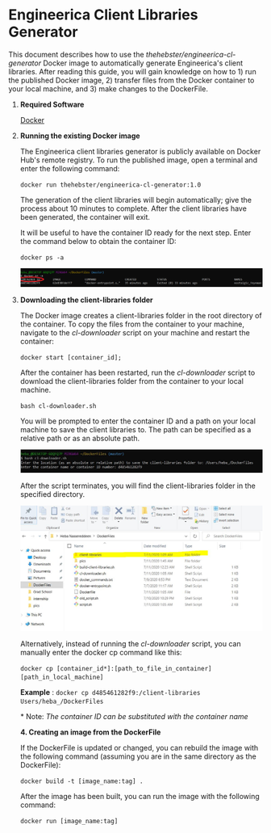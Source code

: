 # Engineerica Client Libraries Generator

This document describes how to use the _thehebster/engineerica-cl-generator_ Docker       image to automatically generate Engineerica&#39;s client libraries. After reading this guide, you will gain knowledge on how to 1) run the published Docker image, 2) transfer files from the Docker container to your local machine, and 3) make changes to the DockerFile.

1. **Required Software**

    [Docker](https://docs.docker.com/get-docker/)

2. **Running the existing Docker image**

    The Engineerica client libraries generator is publicly available on Docker Hub&#39;s remote registry. To run the published image, open a terminal and enter the following command:

    `docker run thehebster/engineerica-cl-generator:1.0`
    
    The generation of the client libraries will begin automatically; give the process about 10 minutes to complete. After the client libraries have been generated, the container will exit.
    
    It will be useful to have the container ID ready for the next step. Enter the command below to obtain the container ID:
    
    `docker ps -a`
    
    ![ScreenShot](docker_manual_pics\docker_ps_command.png)

3. **Downloading the client-libraries folder**

    The Docker image creates a client-libraries folder in the root directory of the container. To copy the files from the container to your machine, navigate to the *cl-downloader* script on your machine and restart the container:
    
    `docker start [container_id];`
    
    After the container has been restarted, run the *cl-downloader* script to download the client-libraries folder from the container to your local machine.
    
    `bash cl-downloader.sh`
    
    You will be prompted to enter the container ID and a path on your local machine to save the client libraries to. The path can be specified as a relative path or as an absolute path.

    ![ScreenShot](docker_manual_pics\script_command.JPG)
    
    After the script terminates, you will find the client-libraries folder in the specified directory.
    
    ![ScreenShot](docker_manual_pics\directory_structure.JPG)
    
    Alternatively, instead of running the *cl-downloader* script, you can manually enter the docker cp command like this:
    
    `docker cp [container_id*]:[path_to_file_in_container] [path_in_local_machine]`
    
    **Example** : `docker cp d485461282f9:/client-libraries Users/heba_/DockerFiles`

    \* Note: _The container ID can be substituted with the container name_

   **4. Creating an image from the DockerFile**

   If the DockerFile is updated or changed, you can rebuild the image with the following command (assuming you are in the same directory as the DockerFile):

   `docker build -t [image_name:tag] .`

   After the image has been built, you can run the image with the following command:

   `docker run [image_name:tag]`
    
